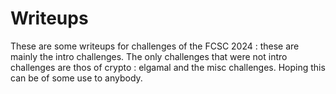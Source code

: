 # Writeups

These are some writeups for challenges of the FCSC 2024 : these are mainly the intro challenges.
The only challenges that were not intro challenges are thos of crypto : elgamal and the misc challenges.
Hoping this can be of some use to anybody. 

